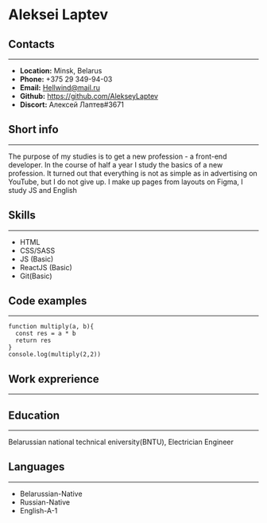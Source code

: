 
# Aleksei Laptev

## Contacts
---

* __Location:__ Minsk, Belarus
* __Phone:__ +375 29 349-94-03
* __Email:__ Hellwind@mail.ru
* __Github:__ https://github.com/AlekseyLaptev
* __Discort:__ Алексей Лаптев#3671


## Short info
---
The purpose of my studies is to get a new profession - a front-end developer.
  In the course of half a year I study the basics of a new profession. It turned out that everything is not as simple as in advertising on YouTube, but I do not give up.
I make up pages from layouts on Figma, I study JS and English


## Skills
---
* HTML
* CSS/SASS
* JS (Basic)
* ReactJS (Basic)
* Git(Basic)

## Code examples
---
```
function multiply(a, b){
  const res = a * b
  return res
}
console.log(multiply(2,2))
```

## Work exprerience
---



## Education
---
Belarussian national technical eniversity(BNTU), Electrician Engineer

## Languages
---

* Belarussian-Native
* Russian-Native
* English-A-1
